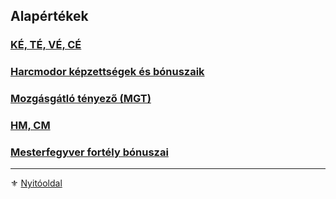 ## Alapértékek

### [KÉ, TÉ, VÉ, CÉ](062_01_ke_te_ve_ce.md)

### [Harcmodor képzettségek és bónuszaik](062_02_harcmodor_kepzettsegek_es_bonuszaik.md)

### [Mozgásgátló tényező (MGT)](062_03_MGT_99.md)

### [HM, CM](010_08_01_hm_cm.md)

### [Mesterfegyver fortély bónuszai](fortelyok.harci/mesterfegyver.md)

---

⚜️ [Nyitóoldal](start.md#6-harcrendszer-%EF%B8%8F)
